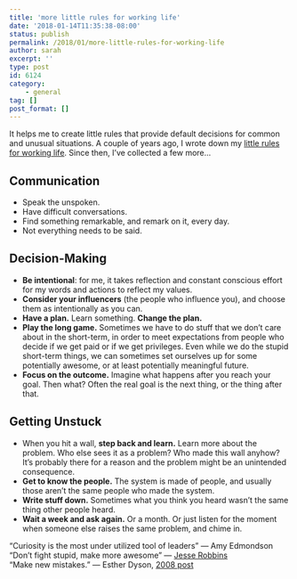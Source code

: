 ```yaml
---
title: 'more little rules for working life'
date: '2018-01-14T11:35:38-08:00'
status: publish
permalink: /2018/01/more-little-rules-for-working-life
author: sarah
excerpt: ''
type: post
id: 6124
category:
    - general
tag: []
post_format: []
---
```

It helps me to create little rules that provide default decisions for common and unusual situations. A couple of years ago, I wrote down my [little rules for working life](https://www.ultrasaurus.com/2013/09/little-rules-for-working-life/). Since then, I’ve collected a few more…

Communication
-------------

- Speak the unspoken.
- Have difficult conversations.
- Find something remarkable, and remark on it, every day.
- Not everything needs to be said.

Decision-Making
---------------

- **Be intentional**: for me, it takes reflection and constant conscious effort for my words and actions to reflect my values.
- **Consider your influencers** (the people who influence you), and choose them as intentionally as you can.
- **Have a plan.** Learn something. **Change the plan.**
- **Play the long game.** Sometimes we have to do stuff that we don’t care about in the short-term, in order to meet expectations from people who decide if we get paid or if we get privileges. Even while we do the stupid short-term things, we can sometimes set ourselves up for some potentially awesome, or at least potentially meaningful future.
- **Focus on the outcome.** Imagine what happens after you reach your goal. Then what? Often the real goal is the next thing, or the thing after that.

Getting Unstuck
---------------

- When you hit a wall, **step back and learn.** Learn more about the problem. Who else sees it as a problem? Who made this wall anyhow? It’s probably there for a reason and the problem might be an unintended consequence.
- **Get to know the people.** The system is made of people, and usually those aren’t the same people who made the system.
- **Write stuff down.** Sometimes what you think you heard wasn’t the same thing other people heard.
- **Wait a week and ask again.** Or a month. Or just listen for the moment when someone else raises the same problem, and chime in.

“Curiosity is the most under utilized tool of leaders” — Amy Edmondson  
“Don’t fight stupid, make more awesome” — [Jesse Robbins](https://www.slideshare.net/jesserobbins/cloud-expo-jesserobbinsopscode20130129b/44-Jesses_Rule_Dont_Fight_StupidMake)  
“Make new mistakes.” — Esther Dyson, [2008 post](https://www.ultrasaurus.com/2008/11/esther-dysons-lessons-learned/)